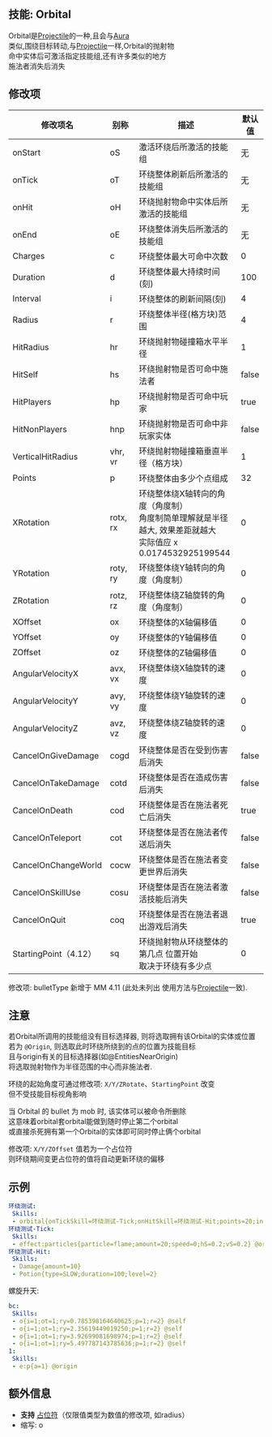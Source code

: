 技能: Orbital
--------------------------

Orbital是[Projectile](技能/列表/projectile)的一种,且会与[Aura](/技能/列表/aura)  
类似,围绕目标转动,与[Projectile](技能/列表/projectile)一样,Orbital的抛射物  
命中实体后可激活指定技能组,还有许多类似的地方  
施法者消失后消失

修改项
----------

| 修改项名 | 别称    | 描述                                                                                                    | 默认值 |
|-----------|------------|----------------------------------------------------------------------------------------------------------------|---------------|
| onStart             | oS       | 激活环绕后所激活的技能组 | 无          |
| onTick              | oT       | 环绕整体刷新后所激活的技能组 | 无          |
| onHit               | oH       | 环绕抛射物命中实体后所激活的技能组 | 无          |
| onEnd               | oE       | 环绕整体消失后所激活的技能组 | 无          |
| Charges             | c        | 环绕整体最大可命中次数 | 0 |
| Duration            | d        | 环绕整体最大持续时间(刻) | 100 |
| Interval            | i        | 环绕整体的刷新间隔(刻) | 4 |
| Radius              | r        | 环绕整体半径(格方块)范围 | 4 |
| HitRadius           | hr       | 环绕抛射物碰撞箱水平半径 | 1             |
| HitSelf | hs | 环绕抛射物是否可命中施法者 | false |
| HitPlayers | hp | 环绕抛射物是否可命中玩家 | true |
| HitNonPlayers | hnp | 环绕抛射物是否可命中非玩家实体 | false |
| VerticalHitRadius   | vhr, vr  | 环绕抛射物碰撞箱垂直半径（格方块） | 1             |
| Points              | p        | 环绕整体由多少个点组成 | 32            |
| XRotation           | rotx, rx | 环绕整体绕X轴转向的角度（角度制）<br>角度制简单理解就是半径越大, 效果差距就越大<br>实际值应 x  0.0174532925199544 | 0             |
| YRotation           | roty, ry | 环绕整体绕Y轴转向的角度（角度制）                                                                                                                                             | 0             |
| ZRotation           | rotz, rz | 环绕整体绕Z轴旋转的角度（角度制）                                                                                                                                             | 0             |
| XOffset             | ox       | 环绕整体的X轴偏移值                                                                                                                               | 0             |
| YOffset             | oy       | 环绕整体的Y轴偏移值                                                                                                                               | 0             |
| ZOffset             | oz       | 环绕整体的Z轴偏移值                                                                                                                               | 0             |
| AngularVelocityX    | avx, vx  | 环绕整体绕X轴旋转的速度                                                                                                                       | 0             |
| AngularVelocityY    | avy, vy  | 环绕整体绕Y轴旋转的速度                                                                                                                        | 0             |
| AngularVelocityZ    | avz, vz  | 环绕整体绕Z轴旋转的速度                                                                                                                        | 0             |
| CancelOnGiveDamage  | cogd     | 环绕整体是否在受到伤害后消失 | false         |
| CancelOnTakeDamage  | cotd     | 环绕整体是否在造成伤害后消失 | false         |
| CancelOnDeath       | cod      | 环绕整体是否在施法者死亡后消失 | true          |
| CancelOnTeleport    | cot      | 环绕整体是否在施法者传送后消失 | false         |
| CancelOnChangeWorld | cocw     | 环绕整体是否在施法者变更世界后消失 | false         |
| CancelOnSkillUse    | cosu     | 环绕整体是否在施法者激活技能后消失 | false         |
| CancelOnQuit        | coq      | 环绕整体是否在施法者退出游戏后消失 | true          |
| StartingPoint（4.12） | sq | 环绕抛射物从环绕整体的 第几点 位置开始<br>取决于环绕有多少点 | 0 |

修改项: bulletType 新增于 MM 4.11 (此处未列出 使用方法与[Projectile](技能/列表/Projectile)一致).  

注意
-------------

若Orbital所调用的技能组没有目标选择器, 则将选取拥有该Orbital的实体或位置  
若为 `@Origin`, 则选取此时环绕所绕到的点的位置为技能目标  
且与origin有关的目标选择器(如@EntitiesNearOrigin)  
将选取抛射物作为半径范围的中心而非施法者.

环绕的起始角度可通过修改项: `X/Y/ZRotate`、`StartingPoint` 改变   
但不受技能目标视角影响 

当 Orbital 的 bullet 为 mob 时, 该实体可以被命令所删除  
这意味着orbital套orbital能做到随时停止第二个orbital  
或直接杀死拥有第一个Orbital的实体即可同时停止俩个orbital

修改项: `X/Y/ZOffset` 值若为一个占位符  
则环绕期间变更占位符的值将自动更新环绕的偏移

示例
--------

```yaml
环绕测试:
 Skills:
 - orbital{onTickSkill=环绕测试-Tick;onHitSkill=环绕测试-Hit;points=20;interval=1;duration=200;charges=1;rx=0;ry=20;rz=20}
环绕测试-Tick:
 Skills:
 - effect:particles{particle=flame;amount=20;speed=0;hS=0.2;vS=0.2} @origin
环绕测试-Hit:
 Skills:
 - Damage{amount=10}
 - Potion{type=SLOW;duration=100;level=2}
```
螺旋升天:
```yaml
bc:
 Skills:
 - o{i=1;ot=1;ry=0.785398164640625;p=1;r=2} @self
 - o{i=1;ot=1;ry=2.35619449019250;p=1;r=2} @self
 - o{i=1;ot=1;ry=3.92699081698974;p=1;r=2} @self
 - o{i=1;ot=1;ry=5.497787143785636;p=1;r=2} @self
1:
 Skills:
 - e:p{a=1} @origin
```

额外信息
-------

- **支持** [占位符](/技能/占位符)（仅限值类型为数值的修改项, 如radius）
- 缩写: o